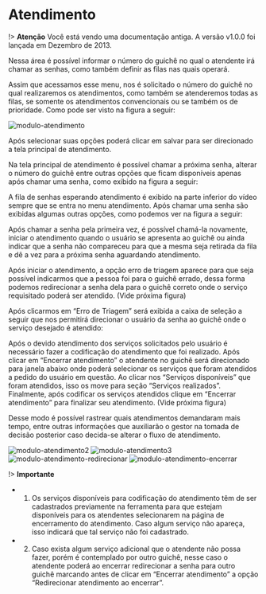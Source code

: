 # Atendimento

!> **Atenção** Você está vendo uma documentação antiga. A versão v1.0.0 foi lançada em Dezembro de 2013.

Nessa área é possível informar o número do guichê no qual o atendente irá chamar as senhas, como também definir as filas nas quais operará.

Assim que acessamos esse menu, nos é solicitado o número do guichê no qual realizaremos os atendimentos, como também se atenderemos todas as filas, se somente os atendimentos convencionais ou se também os de prioridade. Como pode ser visto na figura a seguir:

![modulo-atendimento](_images/modulo-atendimento.png)

Após selecionar suas opções poderá clicar em salvar para ser direcionado a tela principal de atendimento.

Na tela principal de atendimento é possível chamar a próxima senha, alterar o número do guichê entre outras opções que ficam disponíveis apenas após chamar uma senha, como exibido na figura a seguir:

A fila de senhas esperando atendimento é exibido na parte inferior do vídeo sempre que se entra no menu atendimento. Após chamar uma senha são exibidas algumas outras opções, como podemos ver na figura a seguir:

Após chamar a senha pela primeira vez, é possível chamá-la novamente, iniciar o atendimento quando o usuário se apresenta ao guichê ou ainda indicar que a senha não compareceu para que a mesma seja retirada da fila e dê a vez para a próxima senha aguardando atendimento.

Após iniciar o atendimento, a opção erro de triagem aparece para que seja possível indicarmos que a pessoa foi para o guichê errado, dessa forma podemos redirecionar a senha dela para o guichê correto onde o serviço requisitado poderá ser atendido. (Vide próxima figura)

Após clicarmos em “Erro de Triagem” será exibida a caixa de seleção a seguir que nos permitirá direcionar o usuário da senha ao guichê onde o serviço desejado é atendido:

Após o devido atendimento dos serviços solicitados pelo usuário é necessário fazer a codificação do atendimento que foi realizado. Após clicar em “Encerrar atendimento” o atendente no guichê será direcionado para janela abaixo onde poderá selecionar os serviços que foram atendidos a pedido do usuário em questão. Ao clicar nos “Serviços disponíveis” que foram atendidos, isso os move para seção “Serviços realizados”. Finalmente, após codificar os serviços atendidos clique em “Encerrar atendimento” para finalizar seu atendimento. (Vide próxima figura)

Desse modo é possível rastrear quais atendimentos demandaram mais tempo, entre outras informações que auxiliarão o gestor na tomada de decisão posterior caso decida-se alterar o fluxo de atendimento.

![modulo-atendimento2](_images/modulo-atendimento2.png)
![modulo-atendimento3](_images/modulo-atendimento3.png)
![modulo-atendimento-redirecionar](_images/modulo-atendimento-redirecionar.png)
![modulo-atendimento-encerrar](_images/modulo-atendimento-encerrar.png)


!> **Importante** 
- 1. Os serviços disponíveis para codificação do atendimento têm de ser cadastrados previamente na ferramenta para que estejam disponíveis para os atendentes selecionarem na página de encerramento do atendimento. Caso algum serviço não apareça, isso indicará que tal serviço não foi cadastrado.
- 2. Caso exista algum serviço adicional que o atendente não possa fazer, porém é contemplado por outro guichê, nesse caso o atendente poderá ao encerrar redirecionar a senha para outro guichê marcando antes de clicar em “Encerrar atendimento” a opção “Redirecionar atendimento ao encerrar”.
